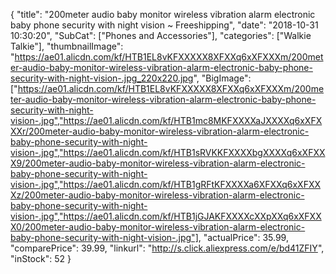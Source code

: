 {
	"title": "200meter audio baby monitor wireless vibration alarm electronic baby phone security with night vision ~ Freeshipping",
	"date": "2018-10-31 10:30:20",
	"SubCat": ["Phones and Accessories"],
	"categories": ["Walkie Talkie"],
	"thumbnailImage": "https://ae01.alicdn.com/kf/HTB1EL8vKFXXXXX8XFXXq6xXFXXXm/200meter-audio-baby-monitor-wireless-vibration-alarm-electronic-baby-phone-security-with-night-vision-.jpg_220x220.jpg",
	"BigImage": ["https://ae01.alicdn.com/kf/HTB1EL8vKFXXXXX8XFXXq6xXFXXXm/200meter-audio-baby-monitor-wireless-vibration-alarm-electronic-baby-phone-security-with-night-vision-.jpg","https://ae01.alicdn.com/kf/HTB1mc8MKFXXXXaJXXXXq6xXFXXXr/200meter-audio-baby-monitor-wireless-vibration-alarm-electronic-baby-phone-security-with-night-vision-.jpg","https://ae01.alicdn.com/kf/HTB1sRVKKFXXXXbgXXXXq6xXFXXX9/200meter-audio-baby-monitor-wireless-vibration-alarm-electronic-baby-phone-security-with-night-vision-.jpg","https://ae01.alicdn.com/kf/HTB1gRFtKFXXXXa6XFXXq6xXFXXXz/200meter-audio-baby-monitor-wireless-vibration-alarm-electronic-baby-phone-security-with-night-vision-.jpg","https://ae01.alicdn.com/kf/HTB1jGJAKFXXXXcXXpXXq6xXFXXX0/200meter-audio-baby-monitor-wireless-vibration-alarm-electronic-baby-phone-security-with-night-vision-.jpg"],
	"actualPrice": 35.99,
	"comparePrice": 39.99,
	"linkurl": "http://s.click.aliexpress.com/e/bd41ZFIY",
	"inStock": 52
}
